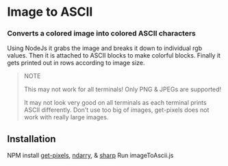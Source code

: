 # Image to ASCII
### Converts a colored image into colored ASCII characters

Using NodeJs it grabs the image and breaks it down to individual rgb values. Then it is attached to ASCII blocks to make colorful blocks. Finally it gets printed out in rows according to image size. 

> NOTE
>
> This may not work for all terminals!
> Only PNG & JPEGs are supported!
>
> It may not look very good on all terminals as each terminal prints ASCII differently.
> Don't use too big of images, get-pixels does not work with really large images.

## Installation

NPM install [get-pixels](https://www.npmjs.com/package/get-pixels?activeTab=readme), [ndarry](https://www.npmjs.com/package/ndarray), & [sharp](https://www.npmjs.com/package/sharp)
Run imageToAscii.js

